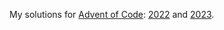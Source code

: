 My solutions for [Advent of Code](https://adventofcode.com/): [2022](https://adventofcode.com/2022) and [2023](https://adventofcode.com/2023).
